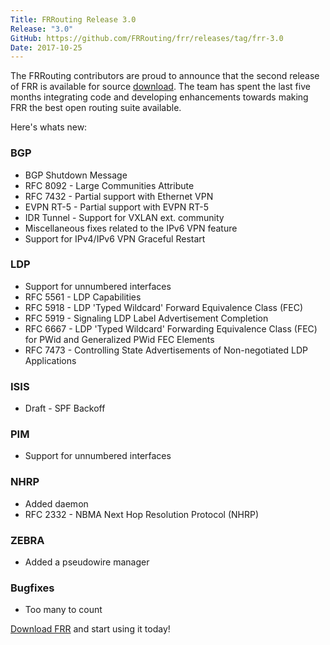 ```yaml
---
Title: FRRouting Release 3.0
Release: "3.0"
GitHub: https://github.com/FRRouting/frr/releases/tag/frr-3.0
Date: 2017-10-25
---
```


The FRRouting contributors are proud to announce that the second release of FRR is available for source [download](https://github.com/FRRouting/frr/releases/tag/frr-3.0).  The team has spent the last five months integrating code and developing enhancements towards making FRR the best open routing suite available.

Here's whats new:

### BGP
* BGP Shutdown Message
* RFC 8092 - Large Communities Attribute
* RFC 7432 - Partial support with Ethernet VPN
* EVPN RT-5 - Partial support with EVPN RT-5
* IDR Tunnel - Support for VXLAN ext. community
* Miscellaneous fixes related to the IPv6 VPN feature
* Support for IPv4/IPv6 VPN Graceful Restart

### LDP
* Support for unnumbered interfaces
* RFC 5561 - LDP Capabilities
* RFC 5918 - LDP 'Typed Wildcard' Forward Equivalence Class (FEC)
* RFC 5919 - Signaling LDP Label Advertisement Completion
* RFC 6667 - LDP 'Typed Wildcard' Forwarding Equivalence Class (FEC) for PWid and Generalized PWid FEC Elements
* RFC 7473 - Controlling State Advertisements of Non-negotiated LDP Applications

### ISIS
* Draft - SPF Backoff

### PIM
* Support for unnumbered interfaces

### NHRP
* Added daemon
* RFC 2332 - NBMA Next Hop Resolution Protocol (NHRP)

### ZEBRA
* Added a pseudowire manager

### Bugfixes
* Too many to count

[Download FRR](https://github.com/FRRouting/frr/releases/tag/frr-3.0) and start using it today!
